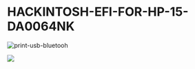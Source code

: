# HACKINTOSH-EFI-FOR-HP-15-DA0064NK
![print-usb-bluetooh](https://github.com/versionbeta10/HACKINTOSH-EFI-FOR-HP-15-DA0064NK-/assets/53920740/eebfe9e4-123e-4141-ab83-e3fcd16c3290)

<div id="badges">
  <img src="https://img.shields.io/badge/EFI-v1.0-blue">
</div>
